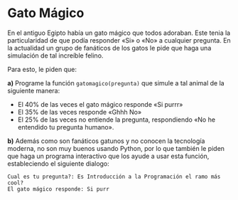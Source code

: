 # Gato Mágico
En el antiguo Egipto había un gato mágico que todos adoraban. Este tenia la particularidad de que podía
responder «Si» o «No» a cualquier pregunta. En la actualidad un grupo de fanáticos de los gatos le pide
que haga una simulación de tal increíble felino.

Para esto, le piden que:

**a)** Programe la función `gatomagico(pregunta)` que simule a tal animal de la siguiente manera:

- El 40% de las veces el gato mágico responde «Si purrr»
- El 35% de las veces responde «Ghhh No»
- El 25% de las veces no entiende la pregunta, respondiendo «No he entendido tu pregunta
humano».

**b)** Además como son fanáticos gatunos y no conocen la tecnología moderna, no son muy buenos usando Python, por lo que también le piden que haga un programa interactivo que los ayude a usar esta función, estableciendo el siguiente dialogo:

```
Cual es tu pregunta?: Es Introducción a la Programación el ramo más cool?
El gato mágico responde: Si purr
```